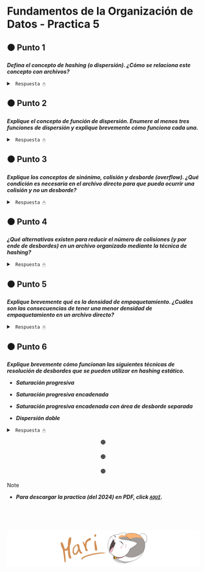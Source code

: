 # Fundamentos de la Organización de Datos - Practica 5


## 🟠 Punto 1

***Defina el concepto de hashing (o dispersión). ¿Cómo se relaciona este concepto con archivos?***

<details><summary> <code> Respuesta 🖱 </code></summary><br>

El **HASHING** es una técnica para generar una dirección base única para una clave dada. Lo que hace es convertir la clave en un número aleatorio, que luego sirve para determinar donde se almacena la clave. Para esto, utiliza una función de dispersión que lo que hace es mapear cada clave con una dirección física de almacenamiento. Es utilizada cuando se requiere acceso rápido por clave.

En el contexto de archivos, el hashing se utiliza para generar un valor único que representa el contenido del archivo. Esto es útil para varias aplicaciones, incluida la verificación de la integridad de los datos, la detección de duplicados, la identificación rápida de archivos idénticos y la seguridad.

</details>

## 🟠 Punto 2

***Explique el concepto de función de dispersión. Enumere al menos tres funciones de dispersión y explique brevemente cómo funciona cada una.***

<details><summary> <code> Respuesta 🖱 </code></summary><br>

**FUNCIÓN DE DISPERSIÓN:** caja negra que a partir de una clave genera la dirección física donde debe almacenarse el registro. La función de dispersión o hash lo que hace es tomar una entrada y generar un valor de hash único, que se utiliza para identificar o verificar la integridad de los datos. La elección de la función de hash depende de los requisitos específicos de seguridad y rendimiento de la aplicación.

</details>

## 🟠 Punto 3

***Explique los conceptos de sinónimo, colisión y desborde (overflow). ¿Qué condición es necesaria en el archivo directo para que pueda ocurrir una colisión y no un desborde?***

<details><summary> <code> Respuesta 🖱 </code></summary><br>

El concepto de **SINÓNIMO** se refiere a dos o más claves diferentes que tienen el mismo valor de dispersión. Esto puede ocurrir cuando la función de dispersión utilizada para mapear las claves a ubicaciones en una tabla hash produce el mismo resultado para múltiples claves diferentes.

La **COLISIÓN** es una situación en la que un registro es asignado, por función de dispersión, a una dirección que ya posee uno o más registros. Las colisiones son inevitables en las tablas hash, especialmente cuando el espacio de claves es más grande que el espacio de valores hash posible.

El **DESBORDE** se da cuando una clave carece de lugar en la dirección asignada por la función de dispersion. 

Para que ocurra una colisión en lugar de un desbordamiento en un archivo directo, es necesario que la ubicación calculada para el nuevo registro esté disponible, pero haya otro registro existente con el mismo valor de dispersión que ya ocupa esa ubicación. En otras palabras, la colisión implica que hay múltiples registros que se mapean a la misma ubicación, mientras que el desbordamiento ocurre cuando un solo registro no puede caber en una ubicación determinada debido a la falta de espacio.

</details>

## 🟠 Punto 4

***¿Qué alternativas existen para reducir el número de colisiones (y por ende de desbordes) en un archivo organizado mediante la técnica de hashing?***

<details><summary> <code> Respuesta 🖱 </code></summary><br>

Hay varias estrategias que se pueden utilizar para reducir el número de colisiones en un archivo organizado mediante la técnica de hashing:

* Utilizar funciones de hash bien diseñadas para minimizar las colisiones al producir valores de dispersión que están distribuidos de manera más uniforme.

* Ajustar el tamaño de la tabla hash de manera adecuada puede ayudar a reducir las colisiones. Si la tabla hash es demasiado pequeña en relación con el número de elementos que se espera almacenar, aumenta la probabilidad de colisiones. Por otro lado, si es demasiado grande, puede haber un desperdicio de memoria.

* Utilizar técnicas de resolución de colisiones efectivas para mitigar los efectos de las colisiones.

* Hashing dinámico: Implementar una estrategia de dispersión dinámica puede ser útil para ajustar dinámicamente el tamaño de la tabla hash en función del número de elementos y la tasa de colisiones. Esto implica volver a calcular la función de hash y reorganizar los elementos en una tabla hash más grande cuando la tasa de colisiones supera un umbral predefinido.

* Diseño de la función de hash específica para los datos: En algunos casos, diseñar una función de hash específica para los datos en cuestión puede ayudar a reducir las colisiones.

</details>

## 🟠 Punto 5

***Explique brevemente qué es la densidad de empaquetamiento. ¿Cuáles son las consecuencias de tener una menor densidad de empaquetamiento en un archivo directo?***

<details><summary> <code> Respuesta 🖱 </code></summary><br>

La **DENSIDAD DE EMPAQUETAMIENTO** es la relación entre el espacio disponible para el archivo de datos y la cantidad de registros que integran el mismo. La fórmula de la densidad de empaquetamiento es:

~~~
DE = num_registros / espacio_total
~~~

En general, una menor densidad de empaquetamiento en un archivo directo puede llevar a un uso ineficiente de recursos de almacenamiento y una degradación del rendimiento en términos de acceso y transferencia de datos. Por lo tanto, es importante optimizar la densidad de empaquetamiento al diseñar y trabajar con archivos para maximizar la eficiencia y el rendimiento del sistema.

</details>

## 🟠 Punto 6

***Explique brevemente cómo funcionan las siguientes técnicas de resolución de desbordes que se pueden utilizar en hashing estático.***

* ***Saturación progresiva***

* ***Saturación progresiva encadenada***

* ***Saturación progresiva encadenada con área de desborde separada***

* ***Dispersión doble***

<details><summary> <code> Respuesta 🖱 </code></summary><br>

~~~

~~~

</details>

<p align=center>🟠</p>
<p align=center>🟠</p>
<p align=center>🟠</p>

>[!NOTE]
>
> * ***Para descargar la practica (del 2024) en PDF, click [<code>AQUÍ</code>](https://drive.google.com/file/d/1k_4-_X96sVBPjACQnMyVObOE7YLCnP0a/view?usp=sharing).***


<br>
<br>
<br>


<p><img align="center" src="https://github.com/Marimari2342/Marimari2342/blob/main/firmagith.png" alt="marigit"/></p>